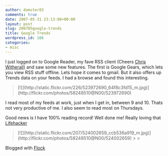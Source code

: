 ```yaml
---
author: domster83
comments: true
date: 2007-05-31 23:13:08+00:00
layout: post
slug: 200705google-trends
title: Google Trends
wordpress_id: 166
categories:
- misc
---
```


I just logged on to Google Reader, my fave RSS client (Cheers [Chris Witherall)](http://massless.org/) and saw some new features. The first is Google Gears, which lets you view RSS stuff offline. Lets hope it comes to gmail. But it also offers up Trends data on your feeds. I had a browse and found this interesting.










<blockquote>[![](http://static.flickr.com/226/523972690_64f8c3fd15_m.jpg)](http://flickr.com/photos/58248510@N00/523972690)

> 
> 
</blockquote>




I read most of my feeds at work, just when I get in, between 9 and 10. Thats not very productive of me. I also seem to read most on Thursdays.




Good news is I have 100% reading record! Well done me! Really loving that [Lifehacker](http://www.lifehacker.com)




<blockquote></blockquote>




<blockquote>[![](http://static.flickr.com/207/524002659_ccb536a919_m.jpg)](http://flickr.com/photos/58248510@N00/524002659)
> 
> 
</blockquote>




Blogged with [Flock](http://www.flock.com/blogged-with-flock)
